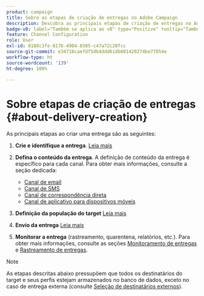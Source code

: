 ```yaml
---
product: campaign
title: Sobre as etapas de criação de entregas no Adobe Campaign
description: Descubra as principais etapas de criação de entregas no Adobe Campaign
badge-v8: label="Também se aplica ao v8" type="Positive" tooltip="Também se aplica ao Campaign v8"
feature: Channel Configuration
role: User
exl-id: 0188c3fe-8176-4904-8505-c47a72c20fcc
source-git-commit: e34718caefdf5db4ddd61db601420274be77054e
workflow-type: ht
source-wordcount: '139'
ht-degree: 100%

---
```


# Sobre etapas de criação de entregas {#about-delivery-creation}

As principais etapas ao criar uma entrega são as seguintes:

1. **Crie e identifique a entrega**. [Leia mais](steps-create-and-identify-the-delivery.md)

1. **Defina o conteúdo da entrega**. A definição de conteúdo da entrega é específico para cada canal. Para obter mais informações, consulte a seção dedicada:

   * [Canal de email](defining-the-email-content.md)
   * [Canal de SMS](sms-create.md#defining-the-sms-content)
   * [Canal de correspondência direta](defining-the-direct-mail-content.md)
   * [Canal de aplicativo para dispositivos móveis](about-mobile-app-channel.md)

1. **Definição da população do target** [Leia mais](steps-defining-the-target-population.md)

1. **Envio da entrega** [Leia mais](steps-sending-the-delivery.md)

1. **Monitorar a entrega** (rastreamento, quarentena, relatórios, etc.). Para obter mais informações, consulte as seções [Monitoramento de entregas](about-delivery-monitoring.md) e [Rastreamento de entregas](about-message-tracking.md).

>[!NOTE]
>
>As etapas descritas abaixo pressupõem que todos os destinatários do target e seus perfis estejam armazenados no banco de dados, exceto no caso de entrega externa (consulte [Seleção de destinatários externos](steps-defining-the-target-population.md#selecting-external-recipients)).
